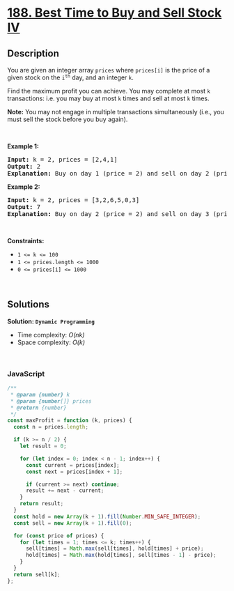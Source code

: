 # [188. Best Time to Buy and Sell Stock IV](https://leetcode.com/problems/best-time-to-buy-and-sell-stock-iv)

## Description

<div class="elfjS" data-track-load="description_content"><p>You are given an integer array <code>prices</code> where <code>prices[i]</code> is the price of a given stock on the <code>i<sup>th</sup></code> day, and an integer <code>k</code>.</p>

<p>Find the maximum profit you can achieve. You may complete at most <code>k</code> transactions: i.e. you may buy at most <code>k</code> times and sell at most <code>k</code> times.</p>

<p><strong>Note:</strong> You may not engage in multiple transactions simultaneously (i.e., you must sell the stock before you buy again).</p>

<p>&nbsp;</p>
<p><strong class="example">Example 1:</strong></p>

<pre><strong>Input:</strong> k = 2, prices = [2,4,1]
<strong>Output:</strong> 2
<strong>Explanation:</strong> Buy on day 1 (price = 2) and sell on day 2 (price = 4), profit = 4-2 = 2.
</pre>

<p><strong class="example">Example 2:</strong></p>

<pre><strong>Input:</strong> k = 2, prices = [3,2,6,5,0,3]
<strong>Output:</strong> 7
<strong>Explanation:</strong> Buy on day 2 (price = 2) and sell on day 3 (price = 6), profit = 6-2 = 4. Then buy on day 5 (price = 0) and sell on day 6 (price = 3), profit = 3-0 = 3.
</pre>

<p>&nbsp;</p>
<p><strong>Constraints:</strong></p>

<ul>
	<li><code>1 &lt;= k &lt;= 100</code></li>
	<li><code>1 &lt;= prices.length &lt;= 1000</code></li>
	<li><code>0 &lt;= prices[i] &lt;= 1000</code></li>
</ul>
</div>

<p>&nbsp;</p>

## Solutions

**Solution: `Dynamic Programming`**

- Time complexity: <em>O(nk)</em>
- Space complexity: <em>O(k)</em>

<p>&nbsp;</p>

### **JavaScript**

```js
/**
 * @param {number} k
 * @param {number[]} prices
 * @return {number}
 */
const maxProfit = function (k, prices) {
  const n = prices.length;

  if (k >= n / 2) {
    let result = 0;

    for (let index = 0; index < n - 1; index++) {
      const current = prices[index];
      const next = prices[index + 1];

      if (current >= next) continue;
      result += next - current;
    }
    return result;
  }
  const hold = new Array(k + 1).fill(Number.MIN_SAFE_INTEGER);
  const sell = new Array(k + 1).fill(0);

  for (const price of prices) {
    for (let times = 1; times <= k; times++) {
      sell[times] = Math.max(sell[times], hold[times] + price);
      hold[times] = Math.max(hold[times], sell[times - 1] - price);
    }
  }
  return sell[k];
};
```
